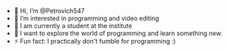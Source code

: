 - 👋 Hi, I’m @Petrovich547
- 👀 I’m interested in programming and video editing
- 🌱 I am currently a student at the institute
- 💞️ I want to explore the world of programming and learn something new.
- ⚡ Fun fact: I practically don't fumble for programming :)
<!---
Petrovich547/Petrovich547 is a ✨ special ✨ repository because its `README.md` (this file) appears on your GitHub profile.
You can click the Preview link to take a look at your changes.
--->

